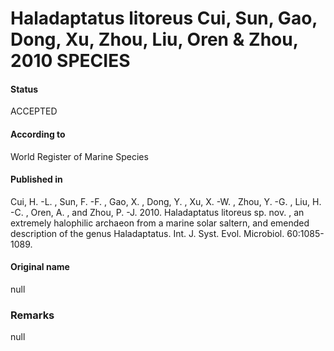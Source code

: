 # Haladaptatus litoreus Cui, Sun, Gao, Dong, Xu, Zhou, Liu, Oren & Zhou, 2010 SPECIES

#### Status
ACCEPTED

#### According to
World Register of Marine Species

#### Published in
Cui, H. -L. , Sun, F. -F. , Gao, X. , Dong, Y. , Xu, X. -W. , Zhou, Y. -G. , Liu, H. -C. , Oren, A. , and Zhou, P. -J. 2010. Haladaptatus litoreus sp. nov. , an extremely halophilic archaeon from a marine solar saltern, and emended description of the genus Haladaptatus. Int. J. Syst. Evol. Microbiol. 60:1085-1089.

#### Original name
null

### Remarks
null